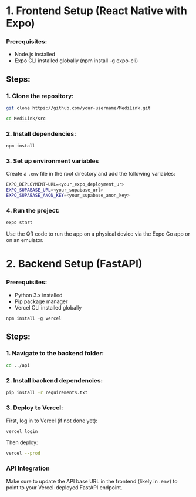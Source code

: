 # 1. Frontend Setup (React Native with Expo)

### Prerequisites:
- Node.js installed
- Expo CLI installed globally (npm install -g expo-cli)

## Steps:

### 1. Clone the repository:

```bash
git clone https://github.com/your-username/MediLink.git
```
```bash
cd MediLink/src
```

### 2. Install dependencies:

```bash
npm install
```
### 3. Set up environment variables
Create a ```.env``` file in the root directory and add the following variables:
``` bash
EXPO_DEPLOYMENT-URL=<your_expo_deployment_ur>
EXPO_SUPABASE_URL=<your_supabase_url>
EXPO_SUPABASE_ANON_KEY=<your_supabase_anon_key>
```
### 4. Run the project:

```bash
expo start
```

 Use the QR code to run the app on a physical device via the Expo Go app or on an emulator.


# 2. Backend Setup (FastAPI)

### Prerequisites:
 - Python 3.x installed
 - Pip package manager
 - Vercel CLI installed globally 
 ``` javascript
 npm install -g vercel
 ```

## Steps:

### 1. Navigate to the backend folder:

```bash
cd ../api
```

### 2. Install backend dependencies:

```bash
pip install -r requirements.txt
```

### 3. Deploy to Vercel:

First, log in to Vercel (if not done yet):
```bash
vercel login
```
Then deploy:
```bash
vercel --prod
```

### API Integration
Make sure to update the API base URL in the frontend (likely in .env) to point to your Vercel-deployed FastAPI endpoint.